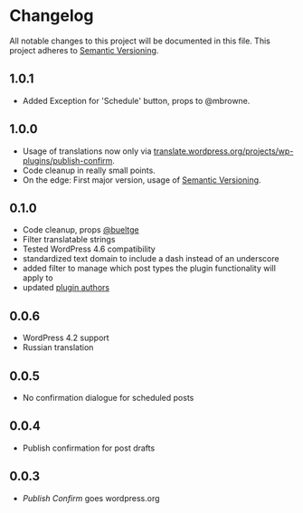 # Changelog
All notable changes to this project will be documented in this file. This project adheres to [Semantic Versioning](http://semver.org/).

## 1.0.1
* Added Exception for 'Schedule' button, props to @mbrowne.

## 1.0.0
* Usage of translations now only via [translate.wordpress.org/projects/wp-plugins/publish-confirm](https://translate.wordpress.org/projects/wp-plugins/publish-confirm).
* Code cleanup in really small points.
* On the edge: First major version, usage of [Semantic Versioning](http://semver.org/).

## 0.1.0
* Code cleanup, props [@bueltge](https://profiles.wordpress.org/bueltge/)
* Filter translatable strings
* Tested WordPress 4.6 compatibility
* standardized text domain to include a dash instead of an underscore
* added filter to manage which post types the plugin functionality will apply to
* updated [plugin authors](https://gist.github.com/glueckpress/f058c0ab973d45a72720)

## 0.0.6
* WordPress 4.2 support
* Russian translation

## 0.0.5
* No confirmation dialogue for scheduled posts

## 0.0.4
* Publish confirmation for post drafts

## 0.0.3
* *Publish Confirm* goes wordpress.org
